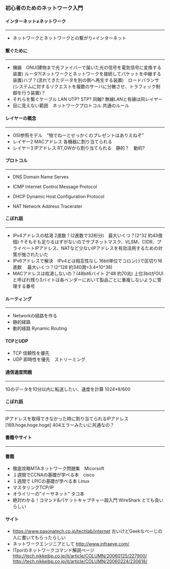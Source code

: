 ### 初心者のためのネットワーク入門
#### インターネット≠ネットワーク
---
- ネットワークとネットワークとの繋がり=インターネット

#### 繋ぐために
---
- 機器　ONU(建物まで光ファイバーで届いた光の信号を電気信号に変換する装置) ルータ?(ネットワークとネットワークを接続してパケットを中継する装置)ハブ？(流れてきたデータを別の側へ再生する装置)　ロードバランサ(システムに対するリクエストを複数のサーバに分散させ、トラフィック制御を行う装置)？
- それらを繋ぐケーブル LAN UTP? STP? 同軸? 無線LANと有線は同レイヤー
- 目に見えない範囲　ネットワークプロトコル 共通のルール

#### レイヤーの概念
---
- OSI参照モデル　”物でねーとせっかくのプレゼントはありえねぞ”
- レイヤー2 MACアドレス 各機器に割り当てられる
- レイヤー3 IPアドレス RT,GWから割り当てられる　静的？　動的?

#### プロトコル
---
- DNS Domain Name Serves
- ICMP Internet Control Message Protocol
- DHCP Dynamic Host Configuration Protocol

- NAT Network Address Tracerater

#### こぼれ話
---
- IPv4アドレスの枯渇 2進数？(2進数で32桁分)　最大いくつ？(2^32 約43億個)
↑そもそも足りるはずがないのでサブネットマスク、VLSM、CIDR、プライベートIPアドレス、NATなど少ないIPアドレスを有効活用するための対策が施されたいた
- IPv6アドレスで解決　IPv4とは相互性なし 16bit単位でコロン(:)で区切り16進数 　最大いくつ？(2^128 約340澗=3.4\*10^38)
- MACアドレスは枯渇しないの？(48bit6バイト 2^48 約70兆) 上位3bitがOUIと呼ばれ残り3バイトは各ベンダーにおいて製品ごとに重複しないように管理する番号

#### ルーティング
---
- Networkの経路を作る
- 静的経路
- 動的経路 Rynamic Routing

#### TCPとUDP
- TCP 信頼性を優先　
- UDP 即時性を優先　ストリーミング

#### 通信速度問題
---
1Gのデータを10分以内に転送したい、速度を計算
1024\*8/600

#### こぼれ話
---
IPアドレスを取得できなかった時に割り当てられるIPアドレス
[169.hoge.hoge.hoge] 404エラーみたいに共通なの？

#### 書籍やサイト
---
#### 書籍
- 徹底攻略MTAネットワーク問題集　Micorsoft
- １週間でCCNAの基礎が学べる本　cisco
- １週間で LPICの基礎が学べる本 Linux
- マスタリングTCP/IP
- オライリーの”イーサネット” タコ本
- 絶対わかる！コマンド&パケットキャプチャー超入門 WireShark とても良いらしい

#### サイト
- https://www.pasonatech.co.jp/techlab/internet  古いけどGeekなぺーじの人に書いてもらったらしい
- ネットワークエンジニアとして http://www.infraeye.com/
- ITporのネットワークコマンド解説ページ
http://tech.nikkeibp.co.jp/it/article/COLUMN/20060125/227900/
http://tech.nikkeibp.co.jp/it/article/COLUMN/20060224/230618/
